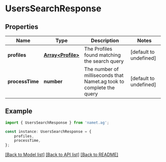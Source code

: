 # UsersSearchResponse


## Properties

Name | Type | Description | Notes
------------ | ------------- | ------------- | -------------
**profiles** | [**Array&lt;Profile&gt;**](Profile.md) | The Profiles found matching the search query | [default to undefined]
**processTime** | **number** | The number of milliseconds that Namet.ag took to complete the query | [default to undefined]

## Example

```typescript
import { UsersSearchResponse } from 'namet.ag';

const instance: UsersSearchResponse = {
    profiles,
    processTime,
};
```

[[Back to Model list]](../README.md#documentation-for-models) [[Back to API list]](../README.md#documentation-for-api-endpoints) [[Back to README]](../README.md)
